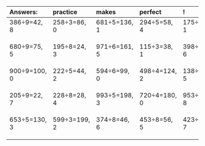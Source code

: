 | Answers: | practice | makes | perfect | ! |
| :--- | :--- | :--- | :--- | :--- |
| 386÷9=42, 8 | 258÷3=86, 0 | 681÷5=136, 1 | 294÷5=58, 4 | 175÷3=58, 1 | 
|   |   |   |   |   | 
|   |   |   |   |   | 
|   |   |   |   |   | 
| 680÷9=75, 5 | 195÷8=24, 3 | 971÷6=161, 5 | 115÷3=38, 1 | 398÷7=56, 6 | 
|   |   |   |   |   | 
|   |   |   |   |   | 
|   |   |   |   |   | 
| 900÷9=100, 0 | 222÷5=44, 2 | 594÷6=99, 0 | 498÷4=124, 2 | 138÷7=19, 5 | 
|   |   |   |   |   | 
|   |   |   |   |   | 
|   |   |   |   |   | 
| 205÷9=22, 7 | 228÷8=28, 4 | 993÷5=198, 3 | 720÷4=180, 0 | 953÷9=105, 8 | 
|   |   |   |   |   | 
|   |   |   |   |   | 
|   |   |   |   |   | 
| 653÷5=130, 3 | 599÷3=199, 2 | 374÷8=46, 6 | 453÷8=56, 5 | 423÷8=52, 7 | 
|   |   |   |   |   | 
|   |   |   |   |   | 
|   |   |   |   |   | 
